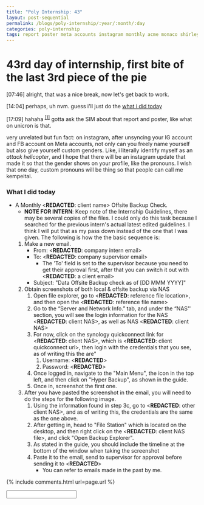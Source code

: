 ```yaml
---
title: "Poly Internship: 43"
layout: post-sequential
permalink: /blogs/poly-internship/:year/:month/:day
categories: poly-internship
tags: report poster meta accounts instagram monthly acme monaco shirley penis
---
```

# 43rd day of internship, first bite of the last 3rd piece of the pie

<span class="timestamp">[07:46]</span> alright, that was a nice break, now let's get back to work.

<span class="timestamp">[14:04]</span> perhaps, uh nvm. guess i'll just do the [what i did today](#what-i-did-today)

<span class="timestamp">[17:09]</span> hahaha <sup><a href="#1">[1]</a></sup> gotta ask the SIM about that report and poster, like what on unicron is that.

very unrelated but fun fact: on instagram, after unsyncing your IG account and FB account on Meta accounts, not only can you freely name yourself but also give yourself custom genders. Like, i literally identify myself as an _attack helicopter_, and I hope that there will be an instagram update that made it so that the gender shows on your profile, like the pronouns. I wish that one day, custom pronouns will be thing so that people can call me kempeitai.

### What I did today
* A Monthly <span class="disable-selection" ondblclick="this.innerHTML='ACME Monaco'">&lt;<b>REDACTED</b>: client name&gt;</span> Offsite Backup Check.
    * **NOTE FOR INTERN**: Keep note of the Internship Guidelines, there may be several copies of the files. I could only do this task because I searched for the previous intern's actual latest edited guidelines. I think I will put that as my pass down instead of the one that I was given. The following is how the the basic sequence is:
    1. Make a new email.
        * From: <span class="disable-selection" ondblclick="this.innerHTML='ia@infospace.com.sg'">&lt;<b>REDACTED</b>: company intern email&gt;</span>
        * To: <span class="disable-selection" ondblclick="this.innerHTML='alan@infospace.com.sg'">&lt;<b>REDACTED</b>: company supervisor email&gt;</span>
            * The 'To' field is set to the supervisor because you need to get their approval first, after that you can switch it out with <span class="disable-selection" ondblclick="this.innerHTML='shirley.lee@acmemonaco.com'">&lt;<b>REDACTED</b>: a client email&gt;</span>
        * Subject: "Data Offsite Backup check as of [DD MMM YYYY]"
    1. Obtain screenshots of both local & offsite backup via NAS
        1. Open file explorer, go to <span class="disable-selection" ondblclick="this.innerHTML='C:\\Users\\User\\Dropbox\\InfoSpace Common\\clients\\ACME Monaco'">&lt;<b>REDACTED</b>: reference file location&gt;</span>, and then open the <span class="disable-selection" ondblclick="this.innerHTML='ACME Monaco IT info.xlsx'">&lt;<b>REDACTED</b>: reference file name&gt;</span>
        1. Go to the “Server and Network Info.” tab, and under the “NAS'' section, you will see the login information for the NAS <span class="disable-selection" ondblclick="this.innerHTML='AMANAS'">&lt;<b>REDACTED</b>: client NAS&gt;</span>, as well as NAS <span class="disable-selection" ondblclick="this.innerHTML='AMANAOFFSITE'">&lt;<b>REDACTED</b>: client NAS&gt;</span>
        1. For now, click on the synology quickconnect link for <span class="disable-selection" ondblclick="this.innerHTML='AMANAS'">&lt;<b>REDACTED</b>: client NAS&gt;</span>, which is <span class="disable-selection" ondblclick="this.innerHTML='https://quickconnect.to/acmemonaco'">&lt;<b>REDACTED</b>: client quickconnect url&gt;</span>, then login with the credentials that you see, as of writing this the are"
            1. Username: <span class="disable-selection" ondblclick="this.innerHTML='infospace'">&lt;<b>REDACTED</b>&gt;</span>
            1. Password: <span class="disable-selection" ondblclick="this.innerHTML=';J@Q&V'">&lt;<b>REDACTED</b>&gt;</span>
        1. Once logged in, navigate to the "Main Menu", the icon in the top left, and then click on "Hyper Backup", as shown in the guide.
        1. Once in, screenshot the first one. 
    1. After you have pasted the screenshot in the email, you will need to do the steps for the following image.
        1. Using the information found in step 3c, go to <span class="disable-selection" ondblclick="this.innerHTML='https://quickconnect.to/acmemonacooffsite'">&lt;<b>REDACTED</b>: other client NAS&gt;</span>, and as of writing this, the credentials are the same as the one above.
        1. After getting in, head to "File Station" which is located on the desktop, and then right click on the <span class="disable-selection" ondblclick="this.innerHTML='AMANAS_1.hbk'">&lt;<b>REDACTED</b>: client NAS file&gt;</span>, and click "Open Backup Explorer".
        1. As stated in the guide, you should include the timeline at the bottom of the window when taking the screenshot
        1. Paste it to the email, send to supervisor for approval before sending it to <span class="disable-selection" ondblclick="this.innerHTML='Shirley'">&lt;<b>REDACTED</b>&gt;</span>
            * You can refer to emails made in the past by me.


{% include comments.html url=page.url %}

<input id="password-input" type="password" class="text-secret" onkeyup="unlock()" autocomplete="off">

<span class="disable-selection" id="truth" style="display:none;"><sup id="1">[1]</sup> HG has been united, and everyone is coming to ONE HOUSE!! Also, isn't as far from home as 2 weeks ago. Love it, absolutely love it. Besides that, I really love to see my cell group at once again, even though i literally saw them 2 days ago for DOC lol. <br><br>Speaking about people, I think I could take this day if there are certain attributes that correlates with my ASD found in any of the relationships I have with these people. Perhaps I would be able to identify further stims that I have when with people. One stim that I notice that I have is stretching my thumb base, and moving my nose cartilage! Someday I should get a kaleidoscope, that would be a great birthday present actually.</span>

